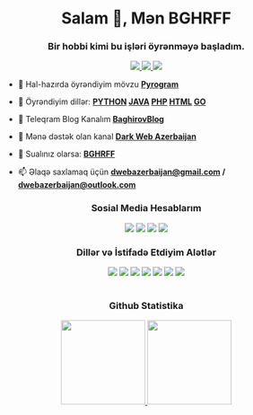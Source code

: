 <h1 align="center">Salam 👋, Mən BGHRFF</h1>
<h3 align="center">Bir hobbi kimi bu işləri öyrənməyə başladım.</h3>

<p align="center">
  
  <a href="https://github.com/BGHRFF?tab=followers">
    <img src="https://img.shields.io/github/followers/BGHRFF?color=blue&label=Followers&style=flat-square">
    
  </a>
  
  <a href="https://github.com/BGHRFF">
    <img src="https://komarev.com/ghpvc/?username=BGHRFF&color=blue&style=flat-square">
    
  </a>
  <a href="https://github.com/BGHRFF?tab=stars">
    <img src="https://img.shields.io/github/stars/BGHRFF?color=blue&label=Ulduzlar&style=flat-square">
  </a>

  
- 🔭 Hal-hazırda öyrəndiyim mövzu **[Pyrogram](https://github.com/pyrogram/pyrogram)**

- 🌱 Öyrəndiyim dillər: **[PYTHON](https://python.org) [JAVA](https://java.com) [PHP](https://php.net) [HTML](https://devdocs.io/html) [GO](https://go.dev)**

- 👯 Teleqram Blog Kanalım **[BaghirovBlog](https://t.me/BaghirovBlog)**

- 🤝 Mənə dəstək olan kanal **[Dark Web Azerbaijan](https://t.me/darkwebazerbaijan)**

- 💬 Sualınız olarsa: **[BGHRFF](https://t.me/TheBaghirov)**

- 📫 Əlaqə saxlamaq üçün **dwebazerbaijan@gmail.com / dwebazerbaijan@outlook.com**



<div align="center">
<h3>Sosial Media Hesablarım</h3>
<a href="https://t.me/TheBaghirov" target"blank_"><img src="https://img.shields.io/badge/Telegram%20-111111.svg?&style=for-the-badge&logo=telegram&logoColor=blue"></a>
<a href="https://instagram.com/by.baghirov" target"blank_"><img src="https://img.shields.io/badge/Instragram%20-111111.svg?&style=for-the-badge&logo=instagram&logoColor=darkpink"></a>
<a href="https://wa.me/+994559197996" target"blank_"><img src="https://img.shields.io/badge/WhatsApp%20-111111.svg?&style=for-the-badge&logo=whatsapp&logoColor=darkgreen"></a>
<a href="https://github.com/BGHRFF" target"blank_"><img src="https://img.shields.io/badge/GitHub%20-111111.svg?&style=for-the-badge&logo=github&logoColor=white"></a>
</div>


<div align="center">
<h3>Dillər və İstifadə Etdiyim Alətlər</h3>
<a href="https://www.cplusplus.com" target"blank_"><img src="https://img.shields.io/badge/++%20-111111.svg?&style=for-the-badge&logo=c&logoColor=blue"></a> 
<a href="https://nodejs.org" target"blank_"><img src="https://img.shields.io/badge/Node.js%20-111111.svg?&style=for-the-badge&logo=Node.js&logoColor=green"></a>
<a href="https://telegraf.js.org" target"blank_"><img src="https://img.shields.io/badge/telegraf.js%20-111111.svg?&style=for-the-badge&logo=telegraf.js&logoColor=red"></a>
<a href="https://javascript.com" target"blank_"><img src="https://img.shields.io/badge/JavaScript%20-111111.svg?&style=for-the-badge&logo=JavaScript&logoColor=darkyellow>"></a>
<a href="https://www.sublimetext.com" target"blank_"><img src="https://img.shields.io/badge/Sublime Text%20-111111.svg?&style=for-the-badge&logo=Sublime Text&logoColor=darkorange"></a>
<a href="https://azure.microsoft.com/tr-tr/" target"blank_"><img src="https://img.shields.io/badge/Microsoft Azure%20-111111.svg?&style=for-the-badge&logo=Microsoft Azure&logoColor=blue>"></a>
<a href="https://www.python.org" target"blank_"><img src="https://img.shields.io/badge/python%20-111111.svg?&style=for-the-badge&logo=py&logoColor=yellow"></a> <br><br>

</div>

<div align="center">
<h3>Github Statistika</h3>
   <a href="https://github.com/sirincay" target="_blank"> 
      <img src="https://github-readme-stats.vercel.app/api/?username=bghrff&show_icons=true&title_color=fff&icon_color=79ff97&text_color=9f9f9f&bg_color=151515" width="%100" height="150px">
    <img src="https://github-readme-stats.vercel.app/api/top-langs/?username=bghrff&layout=compact&show_icons=true&title_color=fff&icon_color=79ff97&text_color=9f9f9f&bg_color=151515" width="%100" height="150px">
   </a>
</div>

